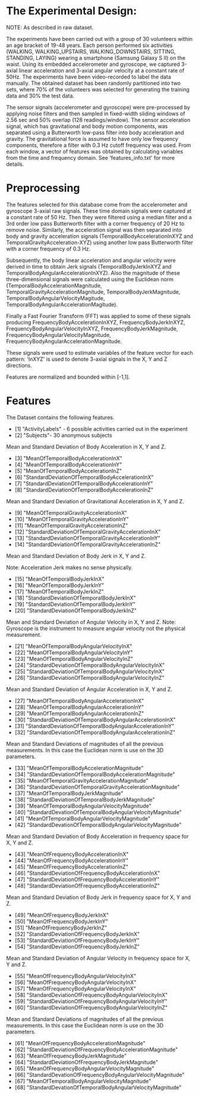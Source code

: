 The Experimental Design:
======================================
NOTE: As described in raw dataset.

The experiments have been carried out with a group of 30 volunteers within an age bracket of 19-48 years. Each person performed six activities (WALKING, WALKING_UPSTAIRS, WALKING_DOWNSTAIRS, SITTING, STANDING, LAYING) wearing a smartphone (Samsung Galaxy S II) on the waist. Using its embedded accelerometer and gyroscope, we captured 3-axial linear acceleration and 3-axial angular velocity at a constant rate of 50Hz. The experiments have been video-recorded to label the data manually. The obtained dataset has been randomly partitioned into two sets, where 70% of the volunteers was selected for generating the training data and 30% the test data.

The sensor signals (accelerometer and gyroscope) were pre-processed by applying noise filters and then sampled in fixed-width sliding windows of 2.56 sec and 50% overlap (128 readings/window). The sensor acceleration signal, which has gravitational and body motion components, was separated using a Butterworth low-pass filter into body acceleration and gravity. The gravitational force is assumed to have only low frequency components, therefore a filter with 0.3 Hz cutoff frequency was used. From each window, a vector of features was obtained by calculating variables from the time and frequency domain. See 'features_info.txt' for more details.

Preprocessing
=================
The features selected for this database come from the accelerometer and gyroscope 3-axial raw signals. These time domain signals were captured at a constant rate of 50 Hz. Then they were filtered using a median filter and a 3rd order low pass Butterworth filter with a corner frequency of 20 Hz to remove noise. Similarly, the acceleration signal was then separated into body and gravity acceleration signals (TemporalBodyAccelerationInXYZ and TemporalGravityAcceleration-XYZ) using another low pass Butterworth filter with a corner frequency of 0.3 Hz.

Subsequently, the body linear acceleration and angular velocity were derived in time to obtain Jerk signals (TemporalBodyJerkInXYZ and TemporalBodyAngularAccelerationInXYZ). Also the magnitude of these three-dimensional signals were calculated using the Euclidean norm (TemporalBodyAccelerationMagnitude, TemporalGravityAccelerationMagnitude, TemporalBodyJerkMagnitude, TemporalBodyAngularVelocityMagitude, TemporalBodyAngularAccelerationMagitude).

Finally a Fast Fourier Transform (FFT) was applied to some of these signals producing FrequencyBodyAccelerationInXYZ, FrequencyBodyJerkInXYZ, FrequencyBodyAngularVelocityInXYZ, FrequencyBodyJerkMagnitude, FrequencyBodyAngularVelocityMagnitude, FrequencyBodyAngularAccelerationMagnitude.

These signals were used to estimate variables of the feature vector for each pattern:
'InXYZ' is used to denote 3-axial signals in the X, Y and Z directions.

Features are normalized and bounded within [-1,1].

Features
==================
The Dataset contains the following features.

 * [1] "ActivityLabels" - 6 possible activities carried out in the experiment
 * [2] "Subjects"- 30 anonymous subjects

 Mean and Standard Deviation of Body Acceleration in X, Y and Z.

 * [3] "MeanOfTemporalBodyAccelerationInX"
 * [4] "MeanOfTemporalBodyAccelerationInY"
 * [5] "MeanOfTemporalBodyAccelerationInZ"
 * [6] "StandardDeviationOfTemporalBodyAccelerationInX"
 * [7] "StandardDeviationOfTemporalBodyAccelerationInY"
 * [8] "StandardDeviationOfTemporalBodyAccelerationInZ"

Mean and Standard Deviation of Gravitational Acceleration in X, Y and Z.

* [9] "MeanOfTemporalGravityAccelerationInX"
* [10] "MeanOfTemporalGravityAccelerationInY"
* [11] "MeanOfTemporalGravityAccelerationInZ"
* [12] "StandardDeviationOfTemporalGravityAccelerationInX"
* [13] "StandardDeviationOfTemporalGravityAccelerationInY"
* [14] "StandardDeviationOfTemporalGravityAccelerationInZ"

Mean and Standard Deviation of Body Jerk in X, Y and Z.

Note: Acceleration Jerk makes no sense physically.
* [15] "MeanOfTemporalBodyJerkInX"
* [16] "MeanOfTemporalBodyJerkInY"
* [17] "MeanOfTemporalBodyJerkInZ"
* [18] "StandardDeviationOfTemporalBodyJerkInX"
* [19] "StandardDeviationOfTemporalBodyJerkInY"
* [20] "StandardDeviationOfTemporalBodyJerkInZ"

Mean and Standard Deviation of Angular Velocity in X, Y and Z.
Note: Gyroscope is the instrument to measure angular velocity not the physical measurement.

* [21] "MeanOfTemporalBodyAngularVelocityInX"
* [22] "MeanOfTemporalBodyAngularVelocityInY"
* [23] "MeanOfTemporalBodyAngularVelocityInZ"
* [24] "StandardDeviationOfTemporalBodyAngularVelocityInX"
* [25] "StandardDeviationOfTemporalBodyAngularVelocityInX"
* [26] "StandardDeviationOfTemporalBodyAngularVelocityInZ"

Mean and Standard Deviation of Angular Acceleration in X, Y and Z.

* [27] "MeanOfTemporalBodyAngularAccelerationInX"
* [28] "MeanOfTemporalBodyAngularAccelerationInY"
* [29] "MeanOfTemporalBodyAngularAccelerationInZ"
* [30] "StandardDeviationOfTemporalBodyAngularAccelerationInX"
* [31] "StandardDeviationOfTemporalBodyAngularAccelerationInY"
* [32] "StandardDeviationOfTemporalBodyAngularAccelerationInZ"

Mean and Standard Deviations of magnitudes of all the previous measurements. In this case the Euclidean norm is use on the 3D parameters.

* [33] "MeanOfTemporalBodyAccelerationMagnitude"
* [34] "StandardDeviationOfTemporalBodyAccelerationMagnitude"
* [35] "MeanOfTemporalGravityAccelerationMagnitude"
* [36] "StandardDeviationOfTemporalGravityAccelerationMagnitude"
* [37] "MeanOfTemporalBodyJerkMagnitude"
* [38] "StandardDeviationOfTemporalBodyJerkMagnitude"
* [39] "MeanOfTemporalBodyAngularVelocityMagnitude"
* [40] "StandardDevationOfTemporalBodyAngularVelocityMagnitude"
* [41] "MeanOfTemporalBodyAngularVelocityMagnitude"
* [42] "StandardDevationOfTemporalBodyAngularVelocityMagnitude"

Mean and Standard Deviation of Body Acceleration in frequency space for X, Y and Z.

* [43] "MeanOfFrequencyBodyAccelerationInX"
* [44] "MeanOfFrequencyBodyAccelerationInY"
* [45] "MeanOfFrequencyBodyAccelerationInZ"
* [46] "StandardDeviationOfFrequencyBodyAccelerationInX"
* [47] "StandardDeviationOfFrequencyBodyAccelerationInY"
* [48] "StandardDeviationOfFrequencyBodyAccelerationInZ"

Mean and Standard Deviation of Body Jerk in frequency space for X, Y and Z.

* [49] "MeanOfFrequencyBodyJerkInX"
* [50] "MeanOfFrequencyBodyJerkInY"
* [51] "MeanOfFrequencyBodyJerkInZ"
* [52] "StandardDeviationOfFrequencyBodyJerkInX"
* [53] "StandardDeviationOfFrequencyBodyJerkInY"
* [54] "StandardDeviationOfFrequencyBodyJerkInZ"

Mean and Standard Deviation of Angular Velocity in frequency space for X, Y and Z.

* [55] "MeanOfFrequencyBodyAngularVelocityInX"
* [56] "MeanOfFrequencyBodyAngularVelocityInX"
* [57] "MeanOfFrequencyBodyAngularVelocityInX"
* [58] "StandardDeviationOfFrequencyBodyAngularVelocityInX"
* [59] "StandardDeviationOfFrequencyBodyAngularVelocityInY"
* [60] "StandardDeviationOfFrequencyBodyAngularVelocityInZ"

Mean and Standard Deviations of magnitudes of all the previous measurements. In this case the Euclidean norm is use on the 3D parameters.

* [61] "MeanOfFrequencyBodyAccelerationMagnitude"
* [62] "StandardDeviationOfFrequencyBodyAccelerationMagnitude"
* [63] "MeanOfFrequencyBodyJerkMagnitude"
* [64] "StandardDeviationOfFrequencyBodyJerkMagnitude"
* [65] "MeanOfFrequencyBodyAngularVelocityMagnitude"
* [66] "StandardDevationOfFrequencyBodyAngularVelocityMagnitude"
* [67] "MeanOfTemporalBodyAngularVelocityMagnitude"
* [68] "StandardDevationOfTemporalBodyAngularVelocityMagnitude"

